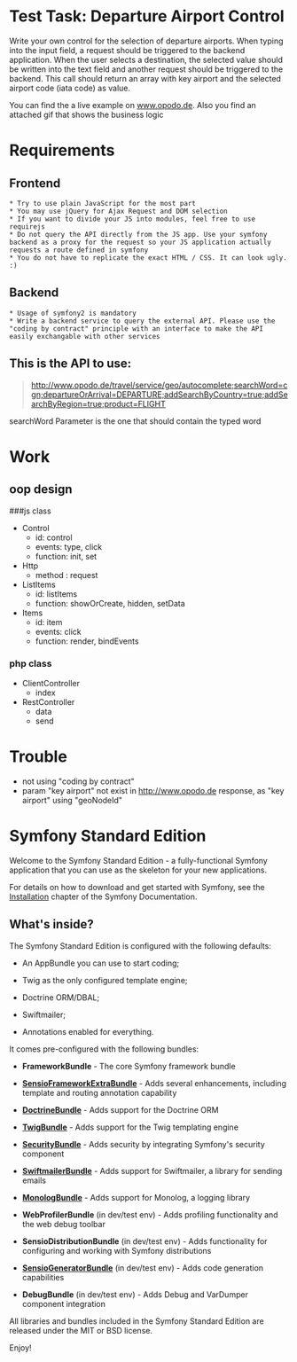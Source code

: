 Test Task: Departure Airport Control
=====================
Write your own control for the selection of departure airports. When typing into the input field, a request should be triggered to the backend application. When the user selects a destination, the selected value should be written into the text field and another request should be triggered to the backend. This call should return an array with key airport and the selected airport code (iata code) as value.

You can find the a live example on www.opodo.de. Also you find an attached gif that shows the business logic

Requirements
=============
## Frontend
    * Try to use plain JavaScript for the most part
    * You may use jQuery for Ajax Request and DOM selection
    * If you want to divide your JS into modules, feel free to use requirejs
    * Do not query the API directly from the JS app. Use your symfony backend as a proxy for the request so your JS application actually requests a route defined in symfony
    * You do not have to replicate the exact HTML / CSS. It can look ugly. :)
## Backend
    * Usage of symfony2 is mandatory
    * Write a backend service to query the external API. Please use the "coding by contract" principle with an interface to make the API easily exchangable with other services

## This is the API to use:
> http://www.opodo.de/travel/service/geo/autocomplete;searchWord=cgn;departureOrArrival=DEPARTURE;addSearchByCountry=true;addSearchByRegion=true;product=FLIGHT

searchWord Parameter is the one that should contain the typed word

Work
======

## oop design

###js class

* Control
    * id: control
    * events: type, click
    * function: init, set
* Http
    * method : request
* ListItems
    * id: listItems
    * function:  showOrCreate, hidden, setData
* Items
    * id: item
    * events: click
    * function: render, bindEvents
    
### php class

* ClientController
    * index
* RestController
    * data
    * send


Trouble
=======
* not using "coding by contract"
* param "key airport" not exist in http://www.opodo.de response, as "key airport" using "geoNodeId"


Symfony Standard Edition
========================

Welcome to the Symfony Standard Edition - a fully-functional Symfony
application that you can use as the skeleton for your new applications.

For details on how to download and get started with Symfony, see the
[Installation][1] chapter of the Symfony Documentation.

What's inside?
--------------

The Symfony Standard Edition is configured with the following defaults:

  * An AppBundle you can use to start coding;

  * Twig as the only configured template engine;

  * Doctrine ORM/DBAL;

  * Swiftmailer;

  * Annotations enabled for everything.

It comes pre-configured with the following bundles:

  * **FrameworkBundle** - The core Symfony framework bundle

  * [**SensioFrameworkExtraBundle**][6] - Adds several enhancements, including
    template and routing annotation capability

  * [**DoctrineBundle**][7] - Adds support for the Doctrine ORM

  * [**TwigBundle**][8] - Adds support for the Twig templating engine

  * [**SecurityBundle**][9] - Adds security by integrating Symfony's security
    component

  * [**SwiftmailerBundle**][10] - Adds support for Swiftmailer, a library for
    sending emails

  * [**MonologBundle**][11] - Adds support for Monolog, a logging library

  * **WebProfilerBundle** (in dev/test env) - Adds profiling functionality and
    the web debug toolbar

  * **SensioDistributionBundle** (in dev/test env) - Adds functionality for
    configuring and working with Symfony distributions

  * [**SensioGeneratorBundle**][13] (in dev/test env) - Adds code generation
    capabilities

  * **DebugBundle** (in dev/test env) - Adds Debug and VarDumper component
    integration

All libraries and bundles included in the Symfony Standard Edition are
released under the MIT or BSD license.

Enjoy!

[1]:  https://symfony.com/doc/3.0/book/installation.html
[6]:  https://symfony.com/doc/current/bundles/SensioFrameworkExtraBundle/index.html
[7]:  https://symfony.com/doc/3.0/book/doctrine.html
[8]:  https://symfony.com/doc/3.0/book/templating.html
[9]:  https://symfony.com/doc/3.0/book/security.html
[10]: https://symfony.com/doc/3.0/cookbook/email.html
[11]: https://symfony.com/doc/3.0/cookbook/logging/monolog.html
[13]: https://symfony.com/doc/3.0/bundles/SensioGeneratorBundle/index.html
